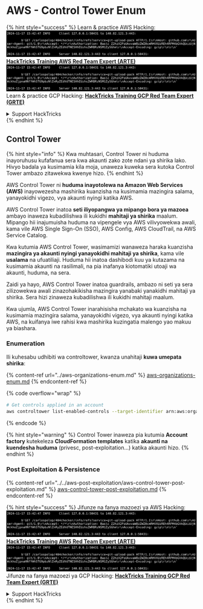 # AWS - Control Tower Enum

{% hint style="success" %}
Learn & practice AWS Hacking:<img src="../../../../.gitbook/assets/image (1).png" alt="" data-size="line">[**HackTricks Training AWS Red Team Expert (ARTE)**](https://training.hacktricks.xyz/courses/arte)<img src="../../../../.gitbook/assets/image (1).png" alt="" data-size="line">\
Learn & practice GCP Hacking: <img src="../../../../.gitbook/assets/image (2).png" alt="" data-size="line">[**HackTricks Training GCP Red Team Expert (GRTE)**<img src="../../../../.gitbook/assets/image (2).png" alt="" data-size="line">](https://training.hacktricks.xyz/courses/grte)

<details>

<summary>Support HackTricks</summary>

* Check the [**subscription plans**](https://github.com/sponsors/carlospolop)!
* **Join the** 💬 [**Discord group**](https://discord.gg/hRep4RUj7f) or the [**telegram group**](https://t.me/peass) or **follow** us on **Twitter** 🐦 [**@hacktricks\_live**](https://twitter.com/hacktricks\_live)**.**
* **Share hacking tricks by submitting PRs to the** [**HackTricks**](https://github.com/carlospolop/hacktricks) and [**HackTricks Cloud**](https://github.com/carlospolop/hacktricks-cloud) github repos.

</details>
{% endhint %}

## Control Tower

{% hint style="info" %}
Kwa muhtasari, Control Tower ni huduma inayoruhusu kufafanua sera kwa akaunti zako zote ndani ya shirika lako. Hivyo badala ya kusimamia kila moja, unaweza kuweka sera kutoka Control Tower ambazo zitawekwa kwenye hizo.
{% endhint %}

AWS Control Tower ni **huduma inayotolewa na Amazon Web Services (AWS)** inayowezesha mashirika kuanzisha na kusimamia mazingira salama, yanayokidhi vigezo, vya akaunti nyingi katika AWS.

AWS Control Tower inatoa **seti iliyopangwa ya mipango bora ya mazoea** ambayo inaweza kubadilishwa ili kukidhi **mahitaji ya shirika** maalum. Mipango hii inajumuisha huduma na vipengele vya AWS vilivyowekwa awali, kama vile AWS Single Sign-On (SSO), AWS Config, AWS CloudTrail, na AWS Service Catalog.

Kwa kutumia AWS Control Tower, wasimamizi wanaweza haraka kuanzisha **mazingira ya akaunti nyingi yanayokidhi mahitaji ya shirika**, kama vile **usalama** na ufuatiliaji. Huduma hii inatoa dashibodi kuu ya kutazama na kusimamia akaunti na rasilimali, na pia inafanya kiotomatiki utoaji wa akaunti, huduma, na sera.

Zaidi ya hayo, AWS Control Tower inatoa guardrails, ambazo ni seti ya sera zilizowekwa awali zinazohakikisha mazingira yanabaki yanakidhi mahitaji ya shirika. Sera hizi zinaweza kubadilishwa ili kukidhi mahitaji maalum.

Kwa ujumla, AWS Control Tower inarahisisha mchakato wa kuanzisha na kusimamia mazingira salama, yanayokidhi vigezo, vya akaunti nyingi katika AWS, na kuifanya iwe rahisi kwa mashirika kuzingatia malengo yao makuu ya biashara.

### Enumeration

Ili kuhesabu udhibiti wa controltower, kwanza unahitaji **kuwa umepata shirika**:

{% content-ref url="../aws-organizations-enum.md" %}
[aws-organizations-enum.md](../aws-organizations-enum.md)
{% endcontent-ref %}

{% code overflow="wrap" %}
```bash
# Get controls applied in an account
aws controltower list-enabled-controls --target-identifier arn:aws:organizations::<acc_id>:ou/<ou-id>
```
{% endcode %}

{% hint style="warning" %}
Control Tower inaweza pia kutumia **Account factory** kutekeleza **CloudFormation templates** katika **akaunti na kuendesha huduma** (privesc, post-exploitation...) katika akaunti hizo.
{% endhint %}

### Post Exploitation & Persistence

{% content-ref url="../../aws-post-exploitation/aws-control-tower-post-exploitation.md" %}
[aws-control-tower-post-exploitation.md](../../aws-post-exploitation/aws-control-tower-post-exploitation.md)
{% endcontent-ref %}

{% hint style="success" %}
Jifunze na fanya mazoezi ya AWS Hacking:<img src="../../../../.gitbook/assets/image (1).png" alt="" data-size="line">[**HackTricks Training AWS Red Team Expert (ARTE)**](https://training.hacktricks.xyz/courses/arte)<img src="../../../../.gitbook/assets/image (1).png" alt="" data-size="line">\
Jifunze na fanya mazoezi ya GCP Hacking: <img src="../../../../.gitbook/assets/image (2).png" alt="" data-size="line">[**HackTricks Training GCP Red Team Expert (GRTE)**<img src="../../../../.gitbook/assets/image (2).png" alt="" data-size="line">](https://training.hacktricks.xyz/courses/grte)

<details>

<summary>Support HackTricks</summary>

* Angalia [**mpango wa usajili**](https://github.com/sponsors/carlospolop)!
* **Jiunge na** 💬 [**kikundi cha Discord**](https://discord.gg/hRep4RUj7f) au [**kikundi cha telegram**](https://t.me/peass) au **tufuatilie** kwenye **Twitter** 🐦 [**@hacktricks\_live**](https://twitter.com/hacktricks\_live)**.**
* **Shiriki hila za hacking kwa kuwasilisha PRs kwa** [**HackTricks**](https://github.com/carlospolop/hacktricks) na [**HackTricks Cloud**](https://github.com/carlospolop/hacktricks-cloud) github repos.

</details>
{% endhint %}
